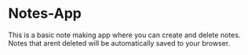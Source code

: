 # Notes-App

This is a basic note making app where you can create and delete notes. Notes that arent deleted will be automatically saved to your browser.
